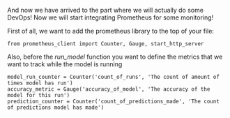 And now we have arrived to the part where we will actually do some DevOps!
Now we will start integrating Prometheus for some monitoring!

First of all, we want to add the prometheus library to the top of your file:

```
from prometheus_client import Counter, Gauge, start_http_server
```

Also, before the *run_model* function you want to define the metrics that we want to track while the model is running
```
model_run_counter = Counter('count_of_runs', 'The count of amount of times model has run')
accuracy_metric = Gauge('accuracy_of_model', 'The accuracy of the model for this run')
prediction_counter = Counter('count_of_predictions_made', 'The count of predictions model has made')
```
